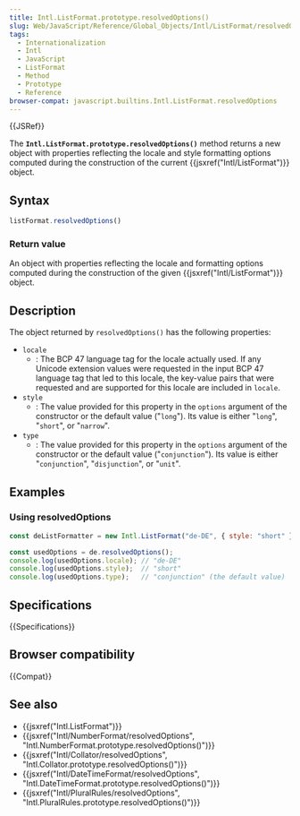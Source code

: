 ```yaml
---
title: Intl.ListFormat.prototype.resolvedOptions()
slug: Web/JavaScript/Reference/Global_Objects/Intl/ListFormat/resolvedOptions
tags:
  - Internationalization
  - Intl
  - JavaScript
  - ListFormat
  - Method
  - Prototype
  - Reference
browser-compat: javascript.builtins.Intl.ListFormat.resolvedOptions
---
```

{{JSRef}}

The **`Intl.ListFormat.prototype.resolvedOptions()`** method returns a new
object with properties reflecting the locale and style formatting options
computed during the construction of the current
{{jsxref("Intl/ListFormat")}} object.

## Syntax

```js
listFormat.resolvedOptions()
```

### Return value

An object with properties reflecting the locale and formatting options computed
during the construction of the given {{jsxref("Intl/ListFormat")}}
object.

## Description

The object returned by `resolvedOptions()` has the following properties:

*   `locale`
    *   : The BCP 47 language tag for the locale actually used. If any Unicode
        extension values were requested in the input BCP 47 language tag that led to
        this locale, the key-value pairs that were requested and are supported for
        this locale are included in `locale`.
*   `style`
    *   : The value provided for this property in the `options` argument of the
        constructor or the default value ("`long`"). Its value is either "`long`",
        "`short`", or "`narrow`".
*   `type`
    *   : The value provided for this property in the `options` argument of the
        constructor or the default value ("`conjunction`"). Its value is either
        "`conjunction`", "`disjunction`", or "`unit`".

## Examples

### Using resolvedOptions

```js
const deListFormatter = new Intl.ListFormat("de-DE", { style: "short" });

const usedOptions = de.resolvedOptions();
console.log(usedOptions.locale); // "de-DE"
console.log(usedOptions.style);  // "short"
console.log(usedOptions.type);   // "conjunction" (the default value)
```

## Specifications

{{Specifications}}

## Browser compatibility

{{Compat}}

## See also

*   {{jsxref("Intl.ListFormat")}}
*   {{jsxref("Intl/NumberFormat/resolvedOptions",
		"Intl.NumberFormat.prototype.resolvedOptions()")}}
*   {{jsxref("Intl/Collator/resolvedOptions",
		"Intl.Collator.prototype.resolvedOptions()")}}
*   {{jsxref("Intl/DateTimeFormat/resolvedOptions",
		"Intl.DateTimeFormat.prototype.resolvedOptions()")}}
*   {{jsxref("Intl/PluralRules/resolvedOptions",
		"Intl.PluralRules.prototype.resolvedOptions()")}}

